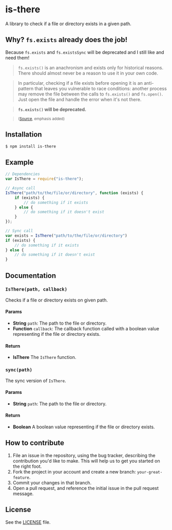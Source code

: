 # is-there
A library to check if a file or directory exists in a given path.

## Why? `fs.exists` already does the job!
Because `fs.exists` and `fs.existsSync` will be deprecated and I still like and need them!

> `fs.exists()` is an anachronism and exists only for historical reasons. There should almost never be a reason to use it in your own code.

> In particular, checking if a file exists before opening it is an anti-pattern that leaves you vulnerable to race conditions: another process may remove the file between the calls to `fs.exists()` and `fs.open()`. Just open the file and handle the error when it's not there.

> **`fs.exists()` will be deprecated.**

> <sup>([Source](http://nodejs.org/api/fs.html#fs_fs_exists_path_callback), emphasis added)</sup>

## Installation
```sh
$ npm install is-there
```

## Example
```js
// Dependencies
var IsThere = require("is-there");

// Async call
IsThere("path/to/the/file/or/directory", function (exists) {
    if (exists) {
        // do something if it exists
    } else {
        // do something if it doesn't exist
    }
});

// Sync call
var exists = IsThere("path/to/the/file/or/directory")
if (exists) {
    // do something if it exists
} else {
    // do something if it doesn't exist
}
```

## Documentation
### `IsThere(path, callback)`
Checks if a file or directory exists on given path.

#### Params
- **String** `path`: The path to the file or directory.
- **Function** `callback`: The callback function called with a boolean value representing if the file or directory exists.

#### Return
- **IsThere** The `IsThere` function.

### `sync(path)`
The sync version of `IsThere`.

#### Params
- **String** `path`: The path to the file or directory.

#### Return
- **Boolean** A boolean value representing if the file or directory exists.


## How to contribute
1. File an issue in the repository, using the bug tracker, describing the
   contribution you'd like to make. This will help us to get you started on the
   right foot.
2. Fork the project in your account and create a new branch:
   `your-great-feature`.
3. Commit your changes in that branch.
4. Open a pull request, and reference the initial issue in the pull request
   message.

## License
See the [LICENSE](./LICENSE) file.
